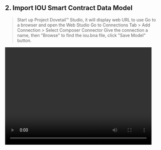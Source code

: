 ## 2. Import IOU Smart Contract Data Model

>Start up Project Dovetail™ Studio, it will display web URL to use
>Go to a browser and open the Web Studio
>Go to Connections Tab > Add Connection > Select Composer Connector
>Give the connection a name, then "Browse" to find the iou.bna file, click "Save Model" button. 

<p><video width="480" height="320" controls="controls">
    <source src="videos/importbna.mp4" type="video/mp4">
</video></p>